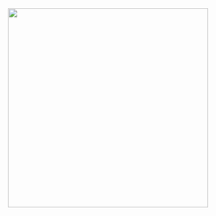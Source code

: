 <div align="center">
  <img height="400" src="https://upload.wikimedia.org/wikipedia/commons/a/a1/Alan_Turing_Aged_16.jpg"  />
</div>
